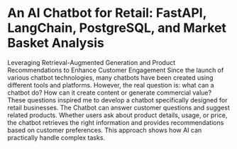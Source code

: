 # An AI Chatbot for Retail: FastAPI, LangChain, PostgreSQL, and Market Basket Analysis
Leveraging Retrieval-Augmented Generation and Product Recommendations to Enhance Customer Engagement
Since the launch of various chatbot technologies, many chatbots have been created using different tools and platforms. However, the real question is: what can a chatbot do? How can it create content or generate commercial value? These questions inspired me to develop a chatbot specifically designed for retail businesses.
The Chatbot can answer customer questions and suggest related products. Whether users ask about product details, usage, or price, the chatbot retrieves the right information and provides recommendations based on customer preferences. This approach shows how AI can practically handle complex tasks.
